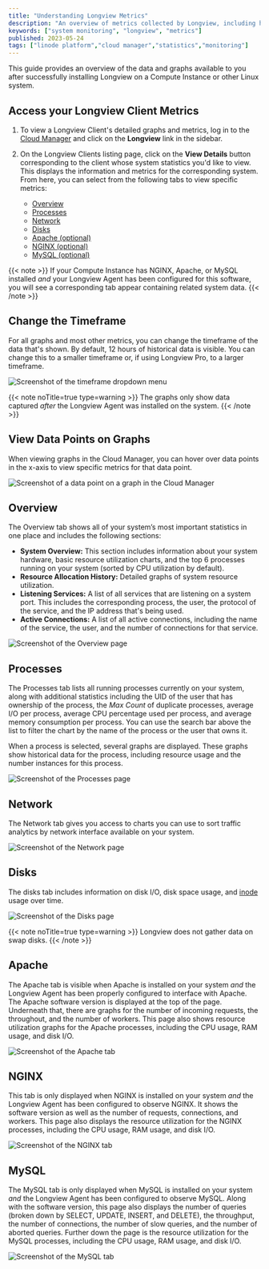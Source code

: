 ```yaml
---
title: "Understanding Longview Metrics"
description: "An overview of metrics collected by Longview, including how to view the metrics and understand the data."
keywords: ["system monitoring", "longview", "metrics"]
published: 2023-05-24
tags: ["linode platform","cloud manager","statistics","monitoring"]
---
```


This guide provides an overview of the data and graphs available to you after successfully installing Longview on a Compute Instance or other Linux system.

## Access your Longview Client Metrics

1. To view a Longview Client's detailed graphs and metrics, log in to the [Cloud Manager](https://cloud.linode.com/) and click on the **Longview** link in the sidebar.

1. On the Longview Clients listing page, click on the **View Details** button corresponding to the client whose system statistics you'd like to view. This displays the information and metrics for the corresponding system. From here, you can select from the following tabs to view specific metrics:

    - [Overview](#overview)
    - [Processes](#processes)
    - [Network](#network)
    - [Disks](#disks)
    - [Apache (optional)](#apache)
    - [NGINX (optional)](#nginx)
    - [MySQL (optional)](#mysql)

{{< note >}}
If your Compute Instance has NGINX, Apache, or MySQL installed *and* your Longview Agent has been configured for this software, you will see a corresponding tab appear containing related system data.
{{< /note >}}

## Change the Timeframe

For all graphs and most other metrics, you can change the timeframe of the data that's shown. By default, 12 hours of historical data is visible. You can change this to a smaller timeframe or, if using Longview Pro, to a larger timeframe.

![Screenshot of the timeframe dropdown menu](longview-metrics-timeframe.png)

{{< note noTitle=true type=warning >}}
The graphs only show data captured *after* the Longview Agent was installed on the system.
{{< /note >}}

## View Data Points on Graphs

When viewing graphs in the Cloud Manager, you can hover over data points in the x-axis to view specific metrics for that data point.

![Screenshot of a data point on a graph in the Cloud Manager](longview-metrics-graph-data-point.png)

## Overview

The Overview tab shows all of your system’s most important statistics in one place and includes the following sections:

- **System Overview:** This section includes information about your system hardware, basic resource utilization charts, and the top 6 processes running on your system (sorted by CPU utilization by default).
- **Resource Allocation History:** Detailed graphs of system resource utilization.
- **Listening Services:** A list of all services that are listening on a system port. This includes the corresponding process, the user, the protocol of the service, and the IP address that's being used.
- **Active Connections:** A list of all active connections, including the name of the service, the user, and the number of connections for that service.

![Screenshot of the Overview page](longview-metrics-overview.png)

## Processes

The Processes tab lists all running processes currently on your system, along with additional statistics including the UID of the user that has ownership of the process, the *Max Count* of duplicate processes, average I/O per process, average CPU percentage used per process, and average memory consumption per process. You can use the search bar above the list to filter the chart by the name of the process or the user that owns it.

When a process is selected, several graphs are displayed. These graphs show historical data for the process, including resource usage and the number instances for this process.

![Screenshot of the Processes page](longview-metrics-processes.png)

## Network

The Network tab gives you access to charts you can use to sort traffic analytics by network interface available on your system.

![Screenshot of the Network page](longview-metrics-network.png)

## Disks

The disks tab includes information on disk I/O, disk space usage, and [inode](https://en.wikipedia.org/wiki/Inode) usage over time.

![Screenshot of the Disks page](longview-metrics-disks.png)

{{< note noTitle=true type=warning >}}
Longview does not gather data on swap disks.
{{< /note >}}

## Apache

The Apache tab is visible when Apache is installed on your system *and* the Longview Agent has been properly configured to interface with Apache. The Apache software version is displayed at the top of the page. Underneath that, there are graphs for the number of incoming requests, the throughout, and the number of workers. This page also shows resource utilization graphs for the Apache processes, including the CPU usage, RAM usage, and disk I/O.

![Screenshot of the Apache tab](longview-metrics-apache.png)

## NGINX

This tab is only displayed when NGINX is installed on your system *and* the Longview Agent has been configured to observe NGINX. It shows the software version as well as the number of requests, connections, and workers. This page also displays the resource utilization for the NGINX processes, including the CPU usage, RAM usage, and disk I/O.

![Screenshot of the NGINX tab](longview-metrics-nginx.png)

## MySQL

The MySQL tab is only displayed when MySQL is installed on your system *and* the Longview Agent has been configured to observe MySQL. Along with the software version, this page also displays the number of queries (broken down by SELECT, UPDATE, INSERT, and DELETE), the throughput, the number of connections, the number of slow queries, and the number of aborted queries. Further down the page is the resource utilization for the MySQL processes, including the CPU usage, RAM usage, and disk I/O.

![Screenshot of the MySQL tab](longview-metrics-mysql.png)